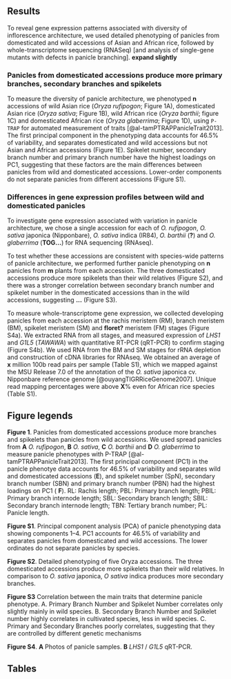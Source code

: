 ## Results

To reveal gene expression patterns associated with diversity of inflorescence architecture, we used detailed phenotyping of panicles from domesticated and wild accessions of Asian and African rice, followed by whole-transcriptome sequencing (RNASeq) [and analysis of single-gene mutants with defects in panicle branching]. **expand slightly**

### Panicles from domesticated accessions produce more primary branches, secondary branches and spikelets

To measure the diversity of panicle architecture, we phenotyped **n** accessions of wild Asian rice (*Oryza rufipogon*; Figure 1A), domesticated Asian rice (*Oryza sativa*; Figure 1B), wild African rice (*Oryza barthii*; figure 1C) and domesticated African rice (*Oryza glaberrima*; Figure 1D), using `P-TRAP` for automated measurement of traits [@al-tamPTRAPPanicleTrait2013]. The first principal component in the phenotyping data accounts for 46.5% of variability, and separates domesticated and wild accessions but not Asian and African accessions (Figure 1E). Spikelet number, secondary branch number and primary branch number have the highest loadings on PC1, suggesting that these factors are the main differences between panicles from wild and domesticated accessions. Lower-order components do not separate panicles from different accessions (Figure S1).

### Differences in gene expression profiles between wild and domesticated panicles

To investigate gene expression associated with variation in panicle architecture, we chose a single accession for each of *O. rufipogon*, *O. sativa* japonica (Nipponbare), *O. sativa* indica (IR84), *O. barthii* (**?**) and *O. glaberrima* (**TOG...**) for RNA sequencing (RNAseq).

To test whether these accessions are consistent with species-wide patterns of panicle architecture, we performed further panicle phenotyping on **n** panicles from **m** plants from each accession. The three domesticated accessions produce more spikelets than their wild relatives (Figure S2), and there was a stronger correlation between secondary branch number and spikelet number in the domesticated accessions than in the wild accessions, suggesting **...** (Figure S3).

To measure whole-transcriptome gene expression, we collected developing panicles from each accession at the rachis meristem (RM), branch meristem (BM), spikelet meristem (SM) and **floret?** meristem (FM) stages (Figure S4a). We extracted RNA from all stages, and measured expression of *LHS1* and *G1L5* (*TAWAWA*) with quantitative RT-PCR (qRT-PCR) to confirm staging (Figure S4b). We used RNA from the BM and SM stages for rRNA depletion and construction of cDNA libraries for RNAseq. We obtained an average of **x** million 100b read pairs per sample (Table S1), which we mapped against the MSU Release 7.0 of the annotation of the *O. sativa* japonica cv. Nipponbare reference genome [@ouyangTIGRRiceGenome2007]. Unique read mapping percentages were above **X**% even for African rice species (Table S1). 

## Figure legends

**Figure 1**. Panicles from domesticated accessions produce more branches and spikelets than panicles from wild accessions. We used spread panicles from **A** *O. rufipogon*, **B** *O. sativa*, **C** *O. barthii* and **D** *O. glaberrima* to measure panicle phenotypes with P-TRAP [@al-tamPTRAPPanicleTrait2013]. The first principal component (PC1) in the panicle phenotye data accounts for 46.5% of variability and separates wild and domesticated accessions (**E**), and spikelet number (SpN), secondary branch number (SBN) and primary branch number (PBN) had the highest loadings on PC1 ( **F**). RL: Rachis length; PBL: Primary branch length; PBIL: Primary branch internode length; SBL: Secondary branch length; SBIL: Secondary branch internode length; TBN: Tertiary branch number; PL: Panicle length.

**Figure S1**. Principal component analysis (PCA) of panicle phenotyping data showing components 1–4. PC1 accounts for 46.5% of variability and separates panicles from domesticated and wild accessions. The lower ordinates do not separate panicles by species.

**Figure S2**. Detailed phenotyping of five Oryza accessions. The three domesticated accessions produce more spikelets than their wild relatives. In comparison to *O. sativa* japonica, *O sativa* indica produces more secondary branches.

**Figure S3** Correlation between the main traits that determine panicle phenotype. A. Primary Branch Number and Spikelet Number correlates only slightly mainly in wild species. B. Secondary Branch Number and Spikelet number
highly correlates in cultivated species, less in wild species. C.
Primary and Secondary Branches poorly correlates, suggesting that they
are controlled by different genetic mechanisms

**Figure S4**. **A** Photos of panicle samples. **B** *LHS1* / *G1L5* qRT-PCR.

## Tables


